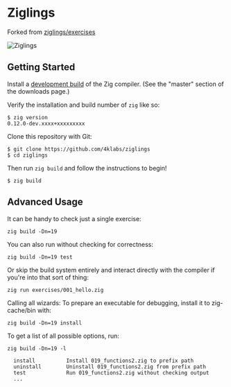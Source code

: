 # Ziglings

Forked from [ziglings/exercises](https://codeberg.org/ziglings/exercises)

![Ziglings](images/ziglings.jpg 'Ziglings')

## Getting Started

Install a [development build](https://ziglang.org/download/) of
the Zig compiler. (See the "master" section of the downloads
page.)

Verify the installation and build number of `zig` like so:

```
$ zig version
0.12.0-dev.xxxx+xxxxxxxxx
```

Clone this repository with Git:

```
$ git clone https://github.com/4klabs/ziglings
$ cd ziglings
```

Then run `zig build` and follow the instructions to begin!

```
$ zig build
```

## Advanced Usage

It can be handy to check just a single exercise:

```
zig build -Dn=19
```

You can also run without checking for correctness:

```
zig build -Dn=19 test
```

Or skip the build system entirely and interact directly with the
compiler if you're into that sort of thing:

```
zig run exercises/001_hello.zig
```

Calling all wizards: To prepare an executable for debugging,
install it to zig-cache/bin with:

```
zig build -Dn=19 install
```

To get a list of all possible options, run:

```
zig build -Dn=19 -l

  install          Install 019_functions2.zig to prefix path
  uninstall        Uninstall 019_functions2.zig from prefix path
  test             Run 019_functions2.zig without checking output
  ...
```
